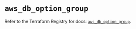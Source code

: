 # `aws_db_option_group`

Refer to the Terraform Registry for docs: [`aws_db_option_group`](https://registry.terraform.io/providers/hashicorp/aws/6.3.0/docs/resources/db_option_group).
